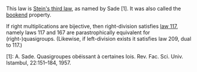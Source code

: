 This law is [Stein's third law](https://doi.org/10.1016/j.disc.2012.08.013), as named by Sade [1].  It was also called the [bookend](https://arxiv.org/abs/1603.08502) property.

If right multiplications are bijective, then right-division satisfies [law 117](https://teorth.github.io/equational_theories/implications/?117), namely laws 117 and 167 are parastrophically equivalent for (right-)quasigroups.  (Likewise, if left-division exists it satisfies law 209, dual to 117.)

[1]: A. Sade. Quasigroupes obéissant à certaines lois. Rev. Fac. Sci. Univ. Istambul, 22:151–184, 1957.

